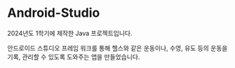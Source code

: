 # Android-Studio

2024년도 1학기에 제작한 Java 프로젝트입니다.

안드로이드 스튜디오 프레임 워크를 통해 헬스와 같은 운동이나, 수영, 유도 등의 운동을 기록, 관리할 수 있도록 도와주는 앱을 만들었습니다.
